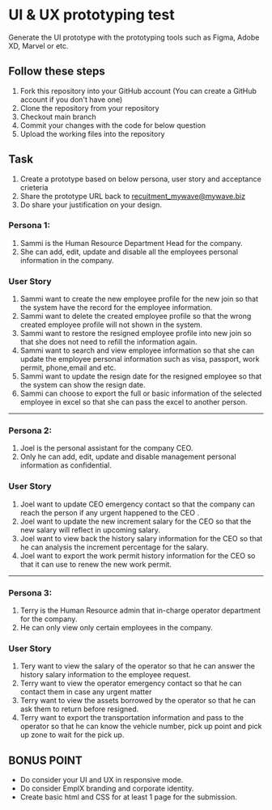 # UI & UX prototyping test

Generate the UI prototype with the prototyping tools such as Figma, Adobe XD, Marvel or etc.

## Follow these steps
1. Fork this repository into your GitHub account (You can create a GitHub account if you don't have one)
2. Clone the repository from your repository
3. Checkout main branch
4. Commit your changes with the code for below question
5. Upload the working files into the repository

## Task
1. Create a prototype based on below persona, user story and acceptance crieteria
2. Share the prototype URL back to recuitment_mywave@mywave.biz
3. Do share your justification on your design.   

### Persona 1: 
1. Sammi is the Human Resource Department Head for the company. 
2. She can add, edit, update and disable all the employees personal information in the company.

### User Story 
1. Sammi want to create the new employee profile for the new join so that the system have the record for the employee information.
2. Sammi want to delete the created employee profile so that the wrong created employee profile will not shown in the system.
3. Sammi want to restore the resigned employee profile into new join so that she does not need to refill the information again.
4. Sammi want to search and view employee information so that she can update the employee personal information such as visa, passport, work permit, phone,email and etc.
5. Sammi want to update the resign date for the resigned employee so that the system can show the resign date.
6. Sammi can choose to export the full or basic information of the selected employee in excel so that she can pass the excel to another person.
---

###  Persona 2:
 1. Joel is the personal assistant for the company CEO.
 2. Only he can add, edit, update and disable management personal information as confidential. 

### User Story 
1. Joel want to update CEO emergency contact so that the company can reach the person if any urgent happened to the CEO .  
2. Joel want to update the new increment salary for the CEO so that the new salary will reflect in upcoming salary.
3. Joel want to view back the history salary information for the CEO so that he can analysis the increment percentage for the salary.
4. Joel want to export the work permit history information for the CEO so that it can use to renew the new work permit.


---

### Persona 3: 
1. Terry is the Human Resource admin that in-charge operator department for the company.
2. He can only view only certain employees in the company.


### User Story 
1. Tery want to view the salary of the operator so that he can answer the history salary information to the employee request. 
2. Terry want to view the operator emergency contact so that he can contact them in case any urgent matter
3. Terry want to view the assets borrowed by the operator so that he can ask them to return before resigned.
4. Terry want to export the transportation information and pass to the operator so that he can know the vehicle number, pick up point and pick up zone to wait for the pick up.

<!-- ### Persona 4: 
1. Terry is the Human Resource admin for the company.
2. He can only view the salary information for the employee. 

### Persona 5: 
1. Sean is the supervisor for the company.
2. He can only view only his subordinates personal information  in the company.

### Persona 6: 
1. Henry is the employee for the company.
2. He can only view only his own personal information. -->

## BONUS POINT
- Do consider your UI and UX in responsive mode.
- Do consider EmplX branding and corporate identity. 
- Create basic html and CSS for at least 1 page for the submission.
